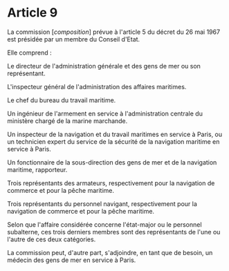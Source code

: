 # Article 9

La commission [*composition*] prévue à l'article 5 du décret du 26 mai 1967 est présidée par un membre du Conseil d'Etat.

Elle comprend :

Le directeur de l'administration générale et des gens de mer ou son représentant.

L'inspecteur général de l'administration des affaires maritimes.

Le chef du bureau du travail maritime.

Un ingénieur de l'armement en service à l'administration centrale du ministère chargé de la marine marchande.

Un inspecteur de la navigation et du travail maritimes en service à Paris, ou un technicien expert du service de la sécurité de la navigation maritime en service à Paris.

Un fonctionnaire de la sous-direction des gens de mer et de la navigation maritime, rapporteur.

Trois représentants des armateurs, respectivement pour la navigation de commerce et pour la pêche maritime.

Trois représentants du personnel navigant, respectivement pour la navigation de commerce et pour la pêche maritime.

Selon que l'affaire considérée concerne l'état-major ou le personnel subalterne, ces trois derniers membres sont des représentants de l'une ou l'autre de ces deux catégories.

La commission peut, d'autre part, s'adjoindre, en tant que de besoin, un médecin des gens de mer en service à Paris.
